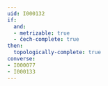```yaml
---
uid: I000132
if:
  and:
  - metrizable: true
  - čech-complete: true
then:
  topologically-complete: true
converse:
- I000077
- I000133
---
```

